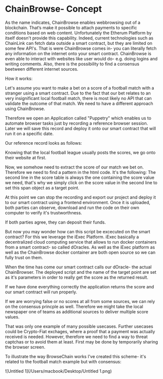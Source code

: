 # ChainBrowse- Concept

As the name indicates, ChainBrowse enables webbrowsing out of a blockchain. That‘s make it possible to attach payments to specific conditions based on web content. Unfortunately the Etherum Platform by itself doesn't provide this capability. Indeed, current technologies such as ChainLink can fetch data outside a smart contract, but they are limited on some few API's. That is were ChainBrowse comes in- you can literally fetch any information on the internet onto your smart contract. ChainBrowse is even able to interact with websites like user would do- e.g. doing logins and writing comments. Also, there is the possibility to find a consensus beetween different internet sources.

How it works:

Let's assume you want to make a bet on a score of a football match with a stranger using a smart contract. Due to the fact that our bet relates to an very insignificant local football match, there is most likely no API that can validate the outcome of that match. We need to have a different approach using ChainBrowse. 

Therefore we open an Application called "Puppetry" which enables us to automate browser tasks just by recording a reference browser session. Later we will save this record and deploy it onto our smart contract that will run it on a specific date. 

Our reference record looks as follows:

Knowing that the local football league usually posts the scores, we go onto their website at first. 

Now, we somehow need to extract the score of our match we bet on. Therefore we need to find a pattern in the html code. It's the following: The second line in the score table is always the one containing the score value we need, that's why we simply click on the score value in the second line to set this span object as a target point. 

At this point we can stop the recording and export our project and deploy it to our smart contract using a frontend environment. Once it is uploaded, both parties can observe, download and run the code on their own computer to verify it's trustworthness. 

If both parties agree, they can deposit their funds.

But now you may wonder how can this script be excecuted on the smart contract? For this we leverage the iExec Platform. iExec basically a decentralized cloud computing service that allows to run docker containers from a smart contract- so called dOracles. As well as the iExec platform as well as the ChainBrowse docker container are both open source so we can fully trust on them. 

When the time has come our smart contract calls our dOracle- the actual ChainBrowser. The deployed script and the name of the target point are set as it's parameters in order to really get the score as the returned result.

If we have done everything correctly the application returns the score and our smart contract will run properly. 

If we are worrying false or no scores at all from some sources, we can rely on the consensus princple as well. Therefore we might take the local newspaper one of teams as additional sources to deliver multiple score values. 

That was only one example of many possible usecases. Further usecases could be Crypto-Fiat exchages, where a proof that a payment was actually received is needed. However, therefore we need to find a way to threat captchas or to avoid them at least. First may be done by temporarily sharing the browser screen. 

To illustrate the way BrowseChain works I've created this scheme- it's related to the football match example but with consensus:

![Untitled 1](/Users/macbook/Desktop/Untitled 1.png)